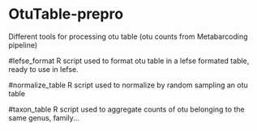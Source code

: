 # OtuTable-prepro
Different tools for processing otu table (otu counts from Metabarcoding pipeline)

#lefse_format
R script used to format otu table in a lefse formated table, ready to use in lefse. 

#normalize_table 
R script used to normalize by random sampling an otu table

#taxon_table
R script used to aggregate counts of otu belonging to the same genus, family...


